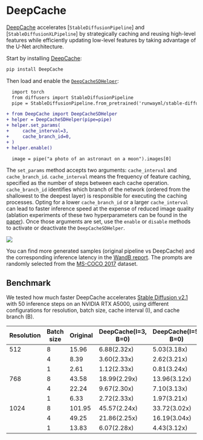 <!--Copyright 2024 The HuggingFace Team. All rights reserved.

Licensed under the Apache License, Version 2.0 (the "License"); you may not use this file except in compliance with
the License. You may obtain a copy of the License at

http://www.apache.org/licenses/LICENSE-2.0

Unless required by applicable law or agreed to in writing, software distributed under the License is distributed on
an "AS IS" BASIS, WITHOUT WARRANTIES OR CONDITIONS OF ANY KIND, either express or implied. See the License for the
specific language governing permissions and limitations under the License.
-->

# DeepCache
[DeepCache](https://huggingface.co/papers/2312.00858) accelerates [`StableDiffusionPipeline`] and [`StableDiffusionXLPipeline`] by strategically caching and reusing high-level features while efficiently updating low-level features by taking advantage of the U-Net architecture.

Start by installing [DeepCache](https://github.com/horseee/DeepCache):
```bash
pip install DeepCache
```

Then load and enable the [`DeepCacheSDHelper`](https://github.com/horseee/DeepCache#usage):

```diff
  import torch
  from diffusers import StableDiffusionPipeline
  pipe = StableDiffusionPipeline.from_pretrained('runwayml/stable-diffusion-v1-5', torch_dtype=torch.float16).to("cuda")

+ from DeepCache import DeepCacheSDHelper
+ helper = DeepCacheSDHelper(pipe=pipe)
+ helper.set_params(
+     cache_interval=3,
+     cache_branch_id=0,
+ )
+ helper.enable()

  image = pipe("a photo of an astronaut on a moon").images[0]
```

The `set_params` method accepts two arguments: `cache_interval` and `cache_branch_id`. `cache_interval` means the frequency of feature caching, specified as the number of steps between each cache operation. `cache_branch_id` identifies which branch of the network (ordered from the shallowest to the deepest layer) is responsible for executing the caching processes. 
Opting for a lower `cache_branch_id` or a larger `cache_interval` can lead to faster inference speed at the expense of reduced image quality (ablation experiments of these two hyperparameters can be found in the [paper](https://arxiv.org/abs/2312.00858)). Once those arguments are set, use the `enable` or `disable` methods to activate or deactivate the `DeepCacheSDHelper`.

<div class="flex justify-center">
    <img src="https://github.com/horseee/Diffusion_DeepCache/raw/master/static/images/example.png">
</div>

You can find more generated samples (original pipeline vs DeepCache) and the corresponding inference latency in the [WandB report](https://wandb.ai/horseee/DeepCache/runs/jwlsqqgt?workspace=user-horseee). The prompts are randomly selected from the [MS-COCO 2017](https://cocodataset.org/#home) dataset.

## Benchmark

We tested how much faster DeepCache accelerates [Stable Diffusion v2.1](https://huggingface.co/stabilityai/stable-diffusion-2-1) with 50 inference steps on an NVIDIA RTX A5000, using different configurations for resolution, batch size, cache interval (I), and cache branch (B).

| **Resolution** | **Batch size** | **Original** | **DeepCache(I=3, B=0)** | **DeepCache(I=5, B=0)** | **DeepCache(I=5, B=1)** |
|----------------|----------------|--------------|-------------------------|-------------------------|-------------------------|
|             512|               8|         15.96|              6.88(2.32x)|              5.03(3.18x)|              7.27(2.20x)|
|                |               4|          8.39|              3.60(2.33x)|              2.62(3.21x)|              3.75(2.24x)|
|                |               1|          2.61|              1.12(2.33x)|              0.81(3.24x)|              1.11(2.35x)|
|             768|               8|         43.58|             18.99(2.29x)|             13.96(3.12x)|             21.27(2.05x)|
|                |               4|         22.24|              9.67(2.30x)|              7.10(3.13x)|             10.74(2.07x)|
|                |               1|          6.33|              2.72(2.33x)|              1.97(3.21x)|              2.98(2.12x)|
|            1024|               8|        101.95|             45.57(2.24x)|             33.72(3.02x)|             53.00(1.92x)|
|                |               4|         49.25|             21.86(2.25x)|             16.19(3.04x)|             25.78(1.91x)|
|                |               1|         13.83|              6.07(2.28x)|              4.43(3.12x)|              7.15(1.93x)|
